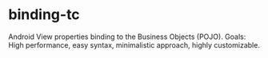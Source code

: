binding-tc
==========

Android View properties binding to the Business Objects (POJO). Goals: High performance, easy syntax, minimalistic approach, highly customizable.
